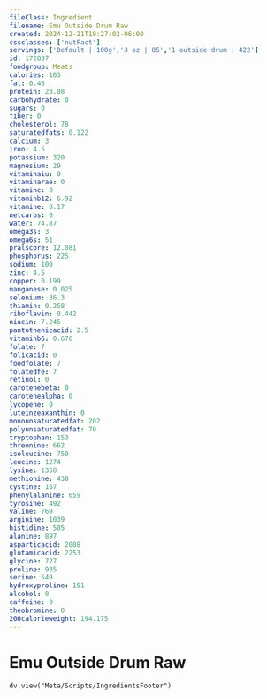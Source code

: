 ```yaml
---
fileClass: Ingredient
filename: Emu Outside Drum Raw
created: 2024-12-21T19:27:02-06:00
cssclasses: ['nutFact']
servings: ['Default | 100g','3 oz | 85','1 outside drum | 422']
id: 172837
foodgroup: Meats
calories: 103
fat: 0.48
protein: 23.08
carbohydrate: 0
sugars: 0
fiber: 0
cholesterol: 78
saturatedfats: 0.122
calcium: 3
iron: 4.5
potassium: 320
magnesium: 29
vitaminaiu: 0
vitaminarae: 0
vitaminc: 0
vitaminb12: 6.92
vitamine: 0.17
netcarbs: 0
water: 74.87
omega3s: 3
omega6s: 51
pralscore: 12.081
phosphorus: 225
sodium: 100
zinc: 4.5
copper: 0.199
manganese: 0.025
selenium: 36.3
thiamin: 0.258
riboflavin: 0.442
niacin: 7.245
pantothenicacid: 2.5
vitaminb6: 0.676
folate: 7
folicacid: 0
foodfolate: 7
folatedfe: 7
retinol: 0
carotenebeta: 0
carotenealpha: 0
lycopene: 0
luteinzeaxanthin: 0
monounsaturatedfat: 202
polyunsaturatedfat: 70
tryptophan: 153
threonine: 662
isoleucine: 750
leucine: 1274
lysine: 1358
methionine: 438
cystine: 167
phenylalanine: 659
tyrosine: 492
valine: 769
arginine: 1039
histidine: 505
alanine: 897
asparticacid: 2008
glutamicacid: 2253
glycine: 727
proline: 935
serine: 549
hydroxyproline: 151
alcohol: 0
caffeine: 0
theobromine: 0
200calorieweight: 194.175
---
```


# Emu Outside Drum Raw

```dataviewjs
dv.view("Meta/Scripts/IngredientsFooter")
```